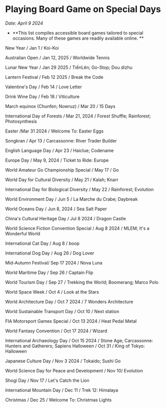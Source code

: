 ---
---
# Playing Board Game on Special Days

*Date: April 9 2024*
- **This list compiles accessible board games tailored to special occasions. Many of these games are readily available online. **

New Year / Jan 1 / Koi-Koi

Australian Open / Jan 12, 2025 / Worldwide Tennis

Lunar New Year / Jan 29 2025 / TiếnLên; Go-Stop; Dou dizhu

Lantern Festival / Feb 12 2025 / Break the Code

Valentine's Day / Feb 14 / Love Letter

Drink Wine Day / Feb 18 / Viticulture

March equinox (Chunfen; Nowruz) / Mar 20 / 15 Days

International Day of Forests / Mar 21, 2024 / Forest Shuffle; Rainforest; Photosynthesis

Easter /Mar 31 2024 / Welcome To: Easter Eggs

Songkran / Apr 13 / Carcassonne: River Trader Builder

English Language Day / Apr 23 / Haiclue; Codename

Europe Day / May 9, 2024 / Ticket to Ride: Europe

World Amateur Go Championship Special / May 17 / Go

World Day for Cultural Diversity / May 21 /  Kalah; Knarr

International Day for Biological Diversity / May 22 / Rainforest; Evolution

World Environment Day / Jun 5 / La Marche du Crabe; Daybreak

World Oceans Day / Jun 8, 2024 / Sea Salt Paper

China's Cultural Heritage Day / Jul 8  2024 / Dragon Castle

World Science Fiction Convention Special / Aug 8 2024 / MLEM; It's a Wonderful World

International Cat Day / Aug 8 / boop

International Dog Day / Aug 26 / Dog Lover

Mid-Autumn Festival/ Sep 17 2024 / Nova Luna

World Maritime Day / Sep 26 / Captain Flip

World Tourism Day / Sep 27 / Trekking the World; Boomerang; Marco Polo

World Space Week / Oct 4 / Look at the Stars

World Architecture Day / Oct 7 2024 / 7 Wonders Architecture 

World Sustainable Transport Day / Oct 10 / Next station

FIA Motorsport Games Special / Oct 13 2024 / Heat Pedal Metal

World Fantasy Convention / Oct 17 2024 / Wizard

International Archaeology Day / Oct 15 2024 / Stone Age; Carcassonne: Hunters and Gatherers; Sapiens
Halloween / Oct 31 / King of Tokyo: Halloween 

Japanese Culture Day / Nov 3 2024 / Tokaido; Sushi Go

World Science Day for Peace and Development / Nov 10/ Evolution

Shogi Day / Nov 17 / Let's Catch the Lion

International Mountain Day / Dec 11 / Trek 12: Himalaya

Christmas / Dec 25 / Welcome To: Christmas Lights


